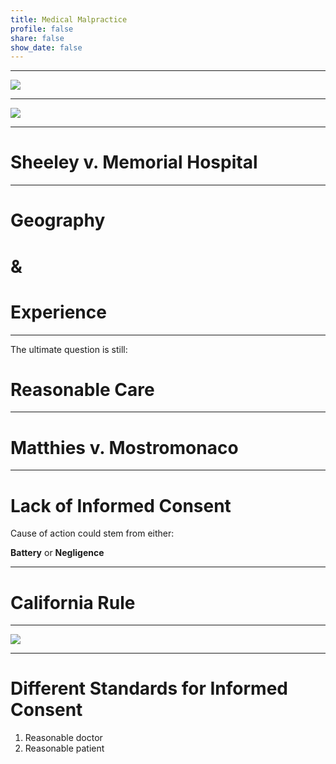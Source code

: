 ```yaml
---
title: Medical Malpractice
profile: false
share: false
show_date: false
---
```




---


![](images/Medical-Malpractice.jpeg)

---

![](images/flowcharts.jpeg)

---

# Sheeley v. Memorial Hospital

---

# Geography 

# &

# Experience

---

The ultimate question is still:

# Reasonable Care

---

# Matthies v. Mostromonaco

---

# Lack of Informed Consent

Cause of action could stem from either:

**Battery** 
or
**Negligence**

---

# California Rule

---

![](images/CA-Informed-consent.jpeg)

---

# Different Standards for Informed Consent

1. Reasonable doctor
2. Reasonable patient


